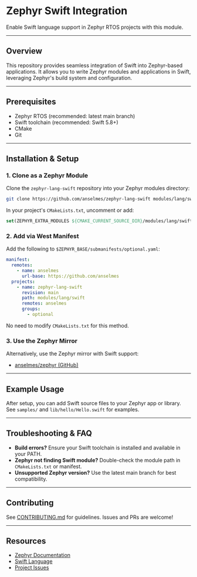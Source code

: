 
# Zephyr Swift Integration

Enable Swift language support in Zephyr RTOS projects with this module.

---

## Overview

This repository provides seamless integration of Swift into Zephyr-based applications. It allows you to write Zephyr modules and applications in Swift, leveraging Zephyr's build system and configuration.

---

## Prerequisites

- Zephyr RTOS (recommended: latest main branch)
- Swift toolchain (recommended: Swift 5.8+)
- CMake
- Git

---

## Installation & Setup

### 1. Clone as a Zephyr Module

Clone the `zephyr-lang-swift` repository into your Zephyr modules directory:

```sh
git clone https://github.com/anselmes/zephyr-lang-swift modules/lang/swift
```

In your project's `CMakeLists.txt`, uncomment or add:

```cmake
set(ZEPHYR_EXTRA_MODULES ${CMAKE_CURRENT_SOURCE_DIR}/modules/lang/swift)
```

### 2. Add via West Manifest

Add the following to `$ZEPHYR_BASE/submanifests/optional.yaml`:

```yaml
manifest:
  remotes:
    - name: anselmes
      url-base: https://github.com/anselmes
  projects:
    - name: zephyr-lang-swift
      revision: main
      path: modules/lang/swift
      remotes: anselmes
      groups:
        - optional
```

No need to modify `CMakeLists.txt` for this method.

### 3. Use the Zephyr Mirror

Alternatively, use the Zephyr mirror with Swift support:

- [anselmes/zephyr (GitHub)](https://github.com/anselmes/zephyr)

---

## Example Usage

After setup, you can add Swift source files to your Zephyr app or library. See `samples/` and `lib/hello/Hello.swift` for examples.

---

## Troubleshooting & FAQ

- **Build errors?** Ensure your Swift toolchain is installed and available in your PATH.
- **Zephyr not finding Swift module?** Double-check the module path in `CMakeLists.txt` or manifest.
- **Unsupported Zephyr version?** Use the latest main branch for best compatibility.

---

## Contributing

See [CONTRIBUTING.md](../CONTRIBUTING.md) for guidelines. Issues and PRs are welcome!

---

## Resources

- [Zephyr Documentation](https://docs.zephyrproject.org/)
- [Swift Language](https://swift.org/)
- [Project Issues](https://github.com/anselmes/zephyr-lang-swift/issues)
